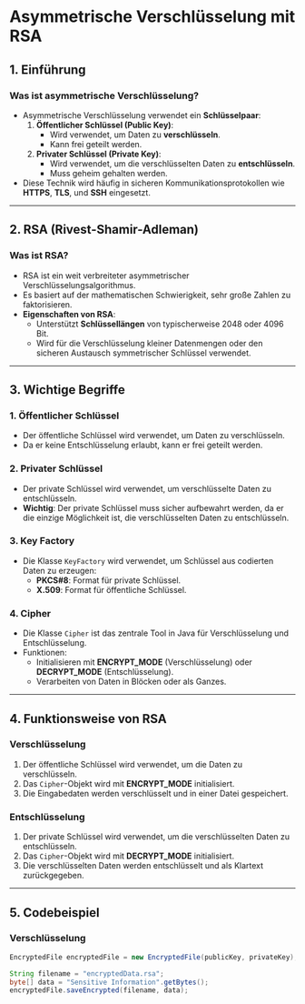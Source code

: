 # **Asymmetrische Verschlüsselung mit RSA**

## **1. Einführung**

### **Was ist asymmetrische Verschlüsselung?**
- Asymmetrische Verschlüsselung verwendet ein **Schlüsselpaar**:
  1. **Öffentlicher Schlüssel (Public Key)**:
     - Wird verwendet, um Daten zu **verschlüsseln**.
     - Kann frei geteilt werden.
  2. **Privater Schlüssel (Private Key)**:
     - Wird verwendet, um die verschlüsselten Daten zu **entschlüsseln**.
     - Muss geheim gehalten werden.
- Diese Technik wird häufig in sicheren Kommunikationsprotokollen wie **HTTPS**, **TLS**, und **SSH** eingesetzt.

---

## **2. RSA (Rivest-Shamir-Adleman)**

### **Was ist RSA?**
- RSA ist ein weit verbreiteter asymmetrischer Verschlüsselungsalgorithmus.
- Es basiert auf der mathematischen Schwierigkeit, sehr große Zahlen zu faktorisieren.
- **Eigenschaften von RSA**:
  - Unterstützt **Schlüssellängen** von typischerweise 2048 oder 4096 Bit.
  - Wird für die Verschlüsselung kleiner Datenmengen oder den sicheren Austausch symmetrischer Schlüssel verwendet.

---

## **3. Wichtige Begriffe**

### **1. Öffentlicher Schlüssel**
- Der öffentliche Schlüssel wird verwendet, um Daten zu verschlüsseln.
- Da er keine Entschlüsselung erlaubt, kann er frei geteilt werden.

### **2. Privater Schlüssel**
- Der private Schlüssel wird verwendet, um verschlüsselte Daten zu entschlüsseln.
- **Wichtig**: Der private Schlüssel muss sicher aufbewahrt werden, da er die einzige Möglichkeit ist, die verschlüsselten Daten zu entschlüsseln.

### **3. Key Factory**
- Die Klasse `KeyFactory` wird verwendet, um Schlüssel aus codierten Daten zu erzeugen:
  - **PKCS#8**: Format für private Schlüssel.
  - **X.509**: Format für öffentliche Schlüssel.

### **4. Cipher**
- Die Klasse `Cipher` ist das zentrale Tool in Java für Verschlüsselung und Entschlüsselung.
- Funktionen:
  - Initialisieren mit **ENCRYPT_MODE** (Verschlüsselung) oder **DECRYPT_MODE** (Entschlüsselung).
  - Verarbeiten von Daten in Blöcken oder als Ganzes.

---

## **4. Funktionsweise von RSA**

### **Verschlüsselung**
1. Der öffentliche Schlüssel wird verwendet, um die Daten zu verschlüsseln.
2. Das `Cipher`-Objekt wird mit **ENCRYPT_MODE** initialisiert.
3. Die Eingabedaten werden verschlüsselt und in einer Datei gespeichert.

### **Entschlüsselung**
1. Der private Schlüssel wird verwendet, um die verschlüsselten Daten zu entschlüsseln.
2. Das `Cipher`-Objekt wird mit **DECRYPT_MODE** initialisiert.
3. Die verschlüsselten Daten werden entschlüsselt und als Klartext zurückgegeben.

---

## **5. Codebeispiel**

### **Verschlüsselung**
```java
EncryptedFile encryptedFile = new EncryptedFile(publicKey, privateKey);

String filename = "encryptedData.rsa";
byte[] data = "Sensitive Information".getBytes();
encryptedFile.saveEncrypted(filename, data);
